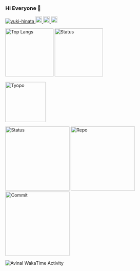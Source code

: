 ### Hi Everyone 👋

<p align="left"> 
  <a href="https://github.com/yuki-hinata/yuki-hinata">
    <img src="https://komarev.com/ghpvc/?username=yuki-hinata" alt="yuki-hinata" />
  </a>
  <a href="https://twitter.com/23Kosyamaru">
    <img height="20" src="https://img.shields.io/twitter/follow/23Kosyamaru?style=social" />
  </a>
  <a href="https://twitter.com/23Kosyamaru">
     <img height="20" src="https://img.shields.io/twitter/url?style=social&url=23Kosyamaru" />
  </a>
  <a href="https://github.com/yuki-hinata">
    <img height="20" src="https://img.shields.io/github/followers/yuki-hinata?style=social" />
  </a>
</p>

<p align="left">
  <img alt="Top Langs" height="150px" src="https://github-readme-stats.vercel.app/api/top-langs/?username=yuki-hinata&layout=compact&count_private=true&show_icons=true&show_icons=true&theme=onedark" />
  <img alt="Status" height="150px" src="https://github-readme-stats.vercel.app/api?username=yuki-hinata&show_icons=true&theme=radical" />
</p>

<p align="left">
  <img alt="Tyopo" height="125px" src="https://github-profile-trophy.vercel.app/?username=yuki-hinata" />
</p>


<p align="left">
 <img alt="Status" height="200px" src="https://github-profile-summary-cards.vercel.app/api/cards/profile-details?username=yuki-hinata&theme=default" />
 <img alt="Repo" height="200px" src="https://github-profile-summary-cards.vercel.app/api/cards/repos-per-language?username=yuki-hinata&theme=default" />
 <img alt="Commit" height="200px" src="https://github-profile-summary-cards.vercel.app/api/cards/most-commit-language?username=yuki-hinata&theme=default" />
</p>

<img src="https://github.com/yuki-hinata/sinkeisuizyaku/blob/main/images/stat.svg" alt="Avinal WakaTime Activity"/>
  
<!--START_SECTION:waka-->
<!--END_SECTION:waka-->
